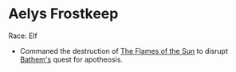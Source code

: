 # Aelys Frostkeep

Race: Elf

- Commaned the destruction of [The Flames of the Sun](../../artifacts/the_flames_of_the_sun.md) to disrupt [Bathem's](./bathem.md) quest for apotheosis.